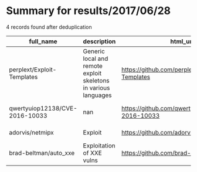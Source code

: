 
# Summary for results/2017/06/28
    
4 records found after deduplication

| full_name | description | html_url | matched_list | matched_count | pushed_at | size | stargazers_count | language | forks_count | vul_ids |
|--------------------------------|-----------------------------------------------------------------|---------------------------------------------------|----------------|-----------------|---------------------------|--------|--------------------|------------|---------------|--------------------|
| perplext/Exploit-Templates | Generic local and remote exploit skeletons in various languages | https://github.com/perplext/Exploit-Templates | ['exploit'] | 1 | 2017-06-28 17:36:18+00:00 | 4 | 2 | Ruby | 0 | [] |
| qwertyuiop12138/CVE-2016-10033 | nan | https://github.com/qwertyuiop12138/CVE-2016-10033 | ['cve-2'] | 1 | 2017-06-28 07:09:54+00:00 | 0 | 0 | nan | 0 | ['CVE-2016-10033'] |
| adorvis/netmipx | Exploit | https://github.com/adorvis/netmipx | ['exploit'] | 1 | 2017-06-28 07:56:55+00:00 | 0 | 0 | | 0 | [] |
| brad-beltman/auto_xxe | Exploitation of XXE vulns | https://github.com/brad-beltman/auto_xxe | ['exploit'] | 1 | 2017-06-28 20:59:02+00:00 | 7 | 0 | Python | 0 | [] |
